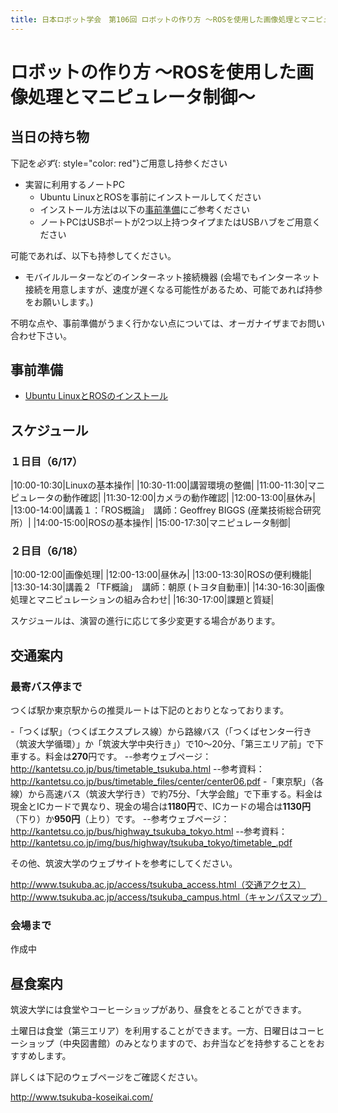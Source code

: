 ```yaml
---
title: 日本ロボット学会　第106回 ロボットの作り方 ～ROSを使用した画像処理とマニピュレータ制御～
---
```


# ロボットの作り方 ～ROSを使用した画像処理とマニピュレータ制御～

## 当日の持ち物

下記を*必ず*{: style="color: red"}ご用意し持参ください

- 実習に利用するノートPC
  - Ubuntu LinuxとROSを事前にインストールしてください
  - インストール方法は以下の[事前準備](#事前準備)にご参考ください
  - ノートPCはUSBポートが2つ以上持つタイプまたはUSBハブをご用意ください

可能であれば、以下も持参してください。

- モバイルルーターなどのインターネット接続機器 (会場でもインターネット接続を用意しますが、速度が遅くなる可能性があるため、可能であれば持参をお願いします。)

不明な点や、事前準備がうまく行かない点については、オーガナイザまでお問い合わせ下さい。

## 事前準備

- [Ubuntu LinuxとROSのインストール](linux_and_ros_install.html)

## スケジュール

### １日目（6/17）

|10:00-10:30|Linuxの基本操作|
|10:30-11:00|講習環境の整備|
|11:00-11:30|マニピュレータの動作確認|
|11:30-12:00|カメラの動作確認|
|12:00-13:00|昼休み|
|13:00-14:00|講義１：「ROS概論」　講師：Geoffrey BIGGS (産業技術総合研究所）|
|14:00-15:00|ROSの基本操作|
|15:00-17:30|マニピュレータ制御|

### ２日目（6/18）

|10:00-12:00|画像処理|
|12:00-13:00|昼休み|
|13:00-13:30|ROSの便利機能|
|13:30-14:30|講義２「TF概論」　講師：朝原 (トヨタ自動車)|
|14:30-16:30|画像処理とマニピュレーションの組み合わせ|
|16:30-17:00|課題と質疑|

スケジュールは、演習の進行に応じて多少変更する場合があります。

## 交通案内

### 最寄バス停まで

つくば駅か東京駅からの推奨ルートは下記のとおりとなっております。

-「つくば駅」（つくばエクスプレス線）から路線バス（「つくばセンター行き（筑波大学循環）」か「筑波大学中央行き」）で10〜20分、「第三エリア前」で下車する。料金は**270**円です。
--参考ウェブページ：<http://kantetsu.co.jp/bus/timetable_tsukuba.html>
--参考資料：<http://kantetsu.co.jp/bus/timetable_files/center/center06.pdf>
-「東京駅」（各線）から高速バス（筑波大学行き）で約75分、「大学会館」で下車する。料金は現金とICカードで異なり、現金の場合は**1180円**で、ICカードの場合は**1130円**（下り）か**950円**（上り）です。
--参考ウェブページ：<http://kantetsu.co.jp/bus/highway_tsukuba_tokyo.html>
--参考資料：<http://kantetsu.co.jp/img/bus/highway/tsukuba_tokyo/timetable_.pdf>

その他、筑波大学のウェブサイトを参考にしてください。

http://www.tsukuba.ac.jp/access/tsukuba_access.html（交通アクセス）
http://www.tsukuba.ac.jp/access/tsukuba_campus.html（キャンパスマップ）

### 会場まで

作成中

## 昼食案内

筑波大学には食堂やコーヒーショップがあり、昼食をとることができます。

土曜日は食堂（第三エリア）を利用することができます。一方、日曜日はコーヒーショップ（中央図書館）のみとなりますので、お弁当などを持参することをおすすめします。

詳しくは下記のウェブページをご確認ください。

<http://www.tsukuba-koseikai.com/>